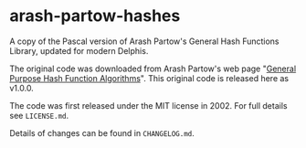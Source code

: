 # arash-partow-hashes

A copy of the Pascal version of Arash Partow's General Hash Functions Library, updated for modern Delphis.

The original code was downloaded from Arash Partow's web page "[General Purpose Hash Function Algorithms](https://www.partow.net/programming/hashfunctions/)". This original code is released here as v1.0.0.

The code was first released under the MIT license in 2002. For full details see `LICENSE.md`.

Details of changes can be found in `CHANGELOG.md`.
